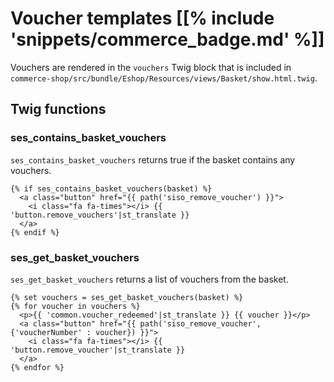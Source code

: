 # Voucher templates [[% include 'snippets/commerce_badge.md' %]]

Vouchers are rendered in the `vouchers` Twig block that is included in `commerce-shop/src/bundle/Eshop/Resources/views/Basket/show.html.twig`.

## Twig functions

### ses_contains_basket_vouchers

`ses_contains_basket_vouchers` returns true if the basket contains any vouchers.
	
``` html+twig
{% if ses_contains_basket_vouchers(basket) %}
  <a class="button" href="{{ path('siso_remove_voucher') }}">
    <i class="fa fa-times"></i> {{ 'button.remove_vouchers'|st_translate }}
  </a>
{% endif %}
```

### ses_get_basket_vouchers

`ses_get_basket_vouchers` returns a list of vouchers from the basket.

``` html+twig	
{% set vouchers = ses_get_basket_vouchers(basket) %}
{% for voucher in vouchers %}   
  <p>{{ 'common.voucher_redeemed'|st_translate }} {{ voucher }}</p>
  <a class="button" href="{{ path('siso_remove_voucher', {'voucherNumber' : voucher}) }}">
    <i class="fa fa-times"></i> {{ 'button.remove_voucher'|st_translate }}
  </a>  
{% endfor %}
```
